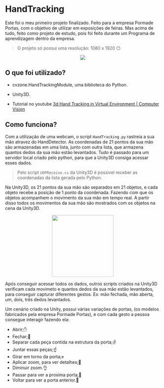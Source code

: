 # HandTracking
Este foi o meu primeiro projeto finalizado.
Feito para a empresa Pormade Portas, com o objetivo de utilizar em exposições de feiras.
Mas acima de tudo, feito como projeto de estudo, pois foi feito durante um Programa de aprendizagem dentro da empresa.
> O projeto só possui uma resolução: 1080 x 1920 :no_mouth:
<div align="center">
<img src="https://user-images.githubusercontent.com/107483658/229909099-e4a19ace-8470-487b-bb5e-086caf1beefe.png" width=px />
</div>

## O que foi utilizado?
- cvzone.HandTrackingModule, uma biblioteca do Python.
- Unity3D.

- Tutorial no youtube [3d Hand Tracking in Virtual Environment | Computer Vision](https://youtu.be/RQ-2JWzNc6k)

## Como funciona?
Com a utilização de uma webcam, o script `HandTracking.py` rastreia a sua mão atravez do HandDetector. As coordenadas de 21 pontos da sua mão são armazenadas em uma lista,
junto com outra lista, que armazena quantos dedos da sua mão estão levantados.
Tudo é passado para um servidor local criado pelo python, para que a Unity3D consiga acessar esses dados.

> Pelo script `UDPReceive.cs` da Unity3D é possivel receber as coordenadas da lista gerada pelo Python.

Na Unity3D, os 21 pontos da sua mão são separados em 21 objetos, e cada objeto recebe a posição de 1 ponto da coordenada. Fazendo com que os objetos
acompanhem o movimento da sua mão em tempo real. A partir disso todos os movimentos da sua mão são mostrados com os objetos na cena da Unity3D.
<br>
<div align="center">
<img src="https://user-images.githubusercontent.com/107483658/229907275-334c27a9-7636-4ea0-8afe-19a341d76606.png" width=200px />
</div>

Após conseguir acessar todos os dados, outros scripts criados na Unity3D verificam cada movimeto e quantos dedos da sua mão estão levantados, para conseguir capturar
diferentes gestos. 
Ex: mão fechada, mão aberta, um, dois, três dedos levantados.

Um cenário criado na Unity, possui várias variações de portas, (os modelos fabricados pela empresa Pormade Portas), e com cada gesto 
a pessoa consegue interagir fazendo ela:

- Abrir;✋
- Fechar;🖖
- Separar cada peça contida na estrutura da porta;✌️
- Juntar essas peças;☝️
- Girar em torno da porta;✊
- Aplicar zoom, para ver detalhes;🤏
- Diminuir zoom.👌
- Passar para ver a proxima porta;👋
- Voltar para ver a porta anterior.👋
